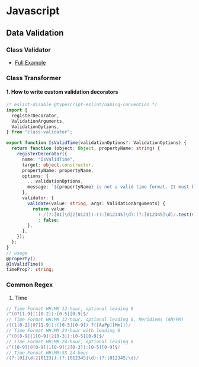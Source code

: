 # Javascript

## Data Validation

### Class Validator

- [Full Example](https://openbase.com/js/class-validator/documentation#validation-messages)

### Class Transformer

#### 1. How to write custom validation decorators

```ts
/* eslint-disable @typescript-eslint/naming-convention */
import {
  registerDecorator,
  ValidationArguments,
  ValidationOptions,
} from "class-validator";

export function IsValidTime(validationOptions?: ValidationOptions) {
  return function (object: Object, propertyName: string) {
    registerDecorator({
      name: "IsValidTime",
      target: object.constructor,
      propertyName: propertyName,
      options: {
        ...validationOptions,
        message: `${propertyName} is not a valid time format. It must be HH:mm:ss. Eg: 17:40:00`,
      },
      validator: {
        validate(value: string, args: ValidationArguments) {
          return value
            ? /(?:[01]\d|2[0123]):(?:[012345]\d):(?:[012345]\d)/.test(value)
            : false;
        },
      },
    });
  };
}
// usage
@property()
@IsValidTime()
timeProp?: string;
```

### Common Regex

1. Time

```js
// Time Format HH:MM 12-hour, optional leading 0
/^(0?[1-9]|1[0-2]):[0-5][0-9]$/
// Time Format HH:MM 12-hour, optional leading 0, Meridiems (AM/PM)
/((1[0-2]|0?[1-9]):([0-5][0-9]) ?([AaPp][Mm]))/
// Time Format HH:MM 24-hour with leading 0
/^(0[0-9]|1[0-9]|2[0-3]):[0-5][0-9]$/
// Time Format HH:MM 24-hour, optional leading 0
/^([0-9]|0[0-9]|1[0-9]|2[0-3]):[0-5][0-9]$/
// Time Format HH:MM:SS 24-hour
/(?:[01]\d|2[0123]):(?:[012345]\d):(?:[012345]\d)/
```

